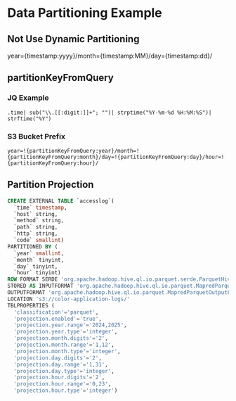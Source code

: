 # Data Partitioning Example
## Not Use Dynamic Partitioning
year={timestamp:yyyy}/month={timestamp:MM}/day={timestamp:dd}/

## partitionKeyFromQuery
### JQ Example
```
.time| sub("\\.[[:digit:]]+"; "")| strptime("%Y-%m-%d %H:%M:%S")| strftime("%Y")
```

### S3 Bucket Prefix
```
year=!{partitionKeyFromQuery:year}/month=!{partitionKeyFromQuery:month}/day=!{partitionKeyFromQuery:day}/hour=!{partitionKeyFromQuery:hour}/
```

## Partition Projection
``` sql
CREATE EXTERNAL TABLE `accesslog`(
  `time` timestamp, 
  `host` string, 
  `method` string, 
  `path` string, 
  `http` string, 
  `code` smallint)
PARTITIONED BY ( 
  `year` smallint, 
  `month` tinyint, 
  `day` tinyint, 
  `hour` tinyint)
ROW FORMAT SERDE 'org.apache.hadoop.hive.ql.io.parquet.serde.ParquetHiveSerDe' 
STORED AS INPUTFORMAT 'org.apache.hadoop.hive.ql.io.parquet.MapredParquetInputFormat' 
OUTPUTFORMAT 'org.apache.hadoop.hive.ql.io.parquet.MapredParquetOutputFormat'
LOCATION 's3://color-application-logs/'
TBLPROPERTIES (
  'classification'='parquet',
  'projection.enabled'='true',
  'projection.year.range'='2024,2025', 
  'projection.year.type'='integer',
  'projection.month.digits'='2', 
  'projection.month.range'='1,12',
  'projection.month.type'='integer',
  'projection.day.digits'='2',
  'projection.day.range'='1,31', 
  'projection.day.type'='integer',
  'projection.hour.digits'='2',
  'projection.hour.range'='0,23',
  'projection.hour.type'='integer')
```